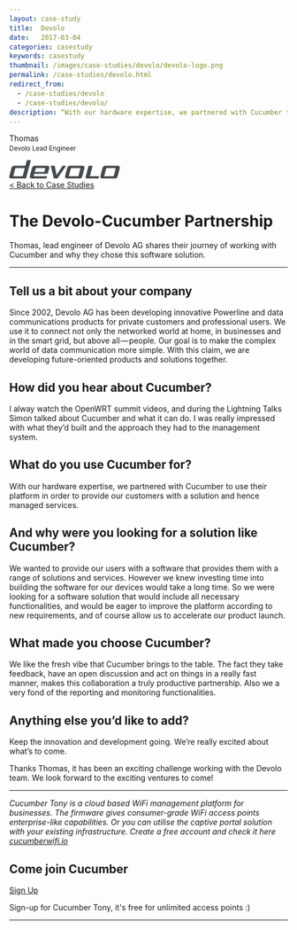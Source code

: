 ```yaml
---
layout: case-study
title:  Devolo
date:   2017-03-04
categories: casestudy
keywords: casestudy
thumbnail: /images/case-studies/devolo/devolo-logo.png
permalink: /case-studies/devolo.html
redirect_from:
  - /case-studies/devolo
  - /case-studies/devolo/
description: “With our hardware expertise, we partnered with Cucumber to use their platform in order to provide our customers with a solution and hence managed services.”
---
```


<div class="mdl-grid">
<div class="case-study-side mdl-cell mdl-cell--3-col mdl-cell--8-col-tablet mdl-cell--4-col-phone mdl-typography--text-center mdl-shadow--1dp">
<!-- <img class="cs-portrait text-center" src="/images/case-studies/x/x.png" width="120px"> -->
<p>Thomas<br><small>Devolo Lead Engineer</small></p>
<img src="/images/case-studies/devolo/devolo-logo.png" width="200px">
</div>

<div class="case-study-post mdl-cell mdl-cell--9-col mdl-shadow--1dp">
<a href="/community/showcase/">< Back to Case Studies</a>
<h1>The Devolo-Cucumber Partnership</h1>
<p>Thomas, lead engineer of Devolo AG shares their journey of working with Cucumber and why they chose this software solution.</p>

<hr>

<h2>Tell us a bit about your company</h2>

<p>Since 2002, Devolo AG has been developing innovative Powerline and data communications products for private customers and professional users. We use it to connect not only the networked world at home, in businesses and in the smart grid, but above all — people. Our goal is to make the complex world of data communication more simple. With this claim, we are developing future-oriented products and solutions together.</p>

<h2>How did you hear about Cucumber?</h2>

<p>I alway watch the OpenWRT summit videos, and during the Lightning Talks Simon talked about Cucumber and what it can do. I was really impressed with what they’d built and the approach they had to the management system.</p>

<h2>What do you use Cucumber for?</h2>

<p>With our hardware expertise, we partnered with Cucumber to use their platform in order to provide our customers with a solution and hence managed services.</p>

<h2>And why were you looking for a solution like Cucumber?</h2>

<p>We wanted to provide our users with a software that provides them with a range of solutions and services. However we knew investing time into building the software for our devices would take a long time. So we were looking for a software solution that would include all necessary functionalities, and would be eager to improve the platform according to new requirements, and of course allow us to accelerate our product launch.</p>

<h2>What made you choose Cucumber?</h2>

<p>We like the fresh vibe that Cucumber brings to the table. The fact they take feedback, have an open discussion and act on things in a really fast manner, makes this collaboration a truly productive partnership. Also we a very fond of the reporting and monitoring functionalities.</p>

<h2>Anything else you’d like to add?</h2>

<p>Keep the innovation and development going. We’re really excited about what’s to come.</p>

<p>Thanks Thomas, it has been an exciting challenge working with the Devolo team. We look forward to the exciting ventures to come!</p>

<hr>

<div class="mdl-typography--text-center">
<p><i>Cucumber Tony is a cloud based WiFi management platform for businesses. The firmware gives consumer-grade WiFi access points enterprise-like capabilities. Or you can utilise the captive portal solution with your existing infrastructure. Create a free account and check it here <a href="https://cucumberwifi.io">cucumberwifi.io</a></i></p>
<div class="text-center">
<h2>Come join Cucumber</h2>
<a href="https://my.ctapp.io/#/create" class="button success dst">Sign Up</a><br>
<p>Sign-up for Cucumber Tony, it's free for unlimited access points :)</p>
</div>
<hr>
</div>
</div>
</div>

